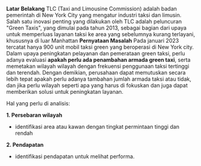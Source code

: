 **Latar Belakang**
TLC (Taxi and Limousine Commission) adalah badan pemerintah di New York City yang mengatur industri taksi dan limusin. Salah satu inovasi penting yang dilakukan oleh TLC adalah peluncuran "Green Taxis", yang dimulai pada tahun 2013, sebagai bagian dari upaya untuk memperluas layanan taksi ke area yang sebelumnya kurang terlayani, khususnya di luar Manhattan
**Pernyataan Masalah**
Pada januari 2023 tercatat hanya 900 unit mobil taksi green yang beroperasi di New York city. Dalam upaya peningkatan pelayanan dan pemerataan green taksi, perlu adanya evaluasi **apakah perlu ada penambahan armada green taxi**, serta memetakan wilayah wilayah dengan frekuensi penggunaan taksi tertinggi dan terendah. Dengan demikian, perusahaan dapat memutuskan secara lebih tepat apakah perlu adanya tambahan jumlah armada taksi atau tidak, dan jika perlu wilayah seperti apa yang harus di fokuskan dan juga dapat memberikan solusi untuk peningkatan layanan.

Hal yang perlu di analisis:

**1. Persebaran wilayah**
- identifikasi area atau kawan dengan tingkat permintaan tinggi dan rendah

**2. Pendapatan**
- identifikasi pendapatan untuk melihat performa.
